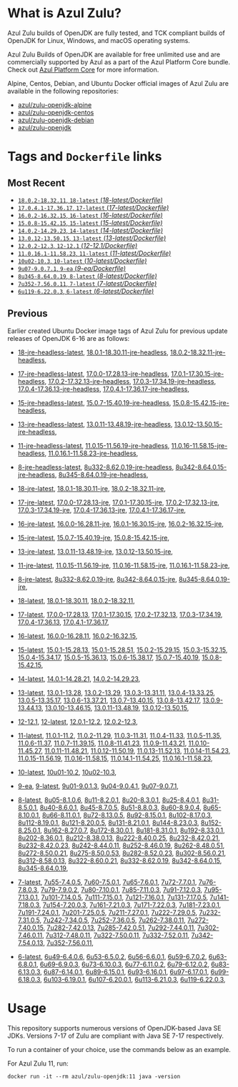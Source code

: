 What is Azul Zulu?
======================================

Azul Zulu builds of OpenJDK are fully tested, and TCK compliant builds of OpenJDK for Linux, Windows, and macOS operating systems.

Azul Zulu Builds of OpenJDK are available for free unlimited use and are commercially supported by Azul as a part of the Azul Platform Core bundle.
Check out [Azul Platform Core][3] for more information.

Alpine, Centos, Debian, and Ubuntu Docker official images of Azul Zulu are available in the following repositories:

  * [azul/zulu-openjdk-alpine][4]
  * [azul/zulu-openjdk-centos][5]
  * [azul/zulu-openjdk-debian][6]
  * [azul/zulu-openjdk][7]

Tags and `Dockerfile` links
===========================

Most Recent
-----------

  * [`18.0.2-18.32.11`, `18-latest` (*18-latest/Dockerfile)*][10]
  * [`17.0.4.1-17.36.17`, `17-latest` (*17-latest/Dockerfile)*][19]
  * [`16.0.2-16.32.15`, `16-latest` (*16-latest/Dockerfile)*][40]
  * [`15.0.8-15.42.15`, `15-latest` (*15-latest/Dockerfile)*][47]
  * [`14.0.2-14.29.23`, `14-latest` (*14-latest/Dockerfile)*][63]
  * [`13.0.12-13.50.15`, `13-latest` (*13-latest/Dockerfile)*][66]
  * [`12.0.2-12.3`, `12-12.1` (*12-12.1/Dockerfile)*][85]
  * [`11.0.16.1-11.58.23`, `11-latest` (*11-latest/Dockerfile)*][89]
  * [`10u02-10.3`, `10-latest` (*10-latest/Dockerfile)*][116]
  * [`9u07-9.0.7.1`, `9-ea` (*9-ea/Dockerfile)*][119]
  * [`8u345-8.64.0.19`, `8-latest` (*8-latest/Dockerfile)*][124]
  * [`7u352-7.56.0.11`, `7-latest` (*7-latest/Dockerfile)*][173]
  * [`6u119-6.22.0.3`, `6-latest` (*6-latest/Dockerfile)*][211]

Previous
--------
Earlier created Ubuntu Docker image tags of Azul Zulu for previous update releases of OpenJDK 6-16 are as follows:

  * [18-jre-headless-latest][16],
  [18.0.1-18.30.11-jre-headless][17],
  [18.0.2-18.32.11-jre-headless][18],
  
  * [17-jre-headless-latest][33],
  [17.0.0-17.28.13-jre-headless][34],
  [17.0.1-17.30.15-jre-headless][35],
  [17.0.2-17.32.13-jre-headless][36],
  [17.0.3-17.34.19-jre-headless][37],
  [17.0.4-17.36.13-jre-headless][38],
  [17.0.4.1-17.36.17-jre-headless][39],
  
  * [15-jre-headless-latest][60],
  [15.0.7-15.40.19-jre-headless][61],
  [15.0.8-15.42.15-jre-headless][62],
  
  * [13-jre-headless-latest][82],
  [13.0.11-13.48.19-jre-headless][83],
  [13.0.12-13.50.15-jre-headless][84],
  
  * [11-jre-headless-latest][111],
  [11.0.15-11.56.19-jre-headless][113],
  [11.0.16-11.58.15-jre-headless][114],
  [11.0.16.1-11.58.23-jre-headless][115],
  
  * [8-jre-headless-latest][169],
  [8u332-8.62.0.19-jre-headless][170],
  [8u342-8.64.0.15-jre-headless][171],
  [8u345-8.64.0.19-jre-headless][172],
  
  * [18-jre-latest][11],
  [18.0.1-18.30.11-jre][14],
  [18.0.2-18.32.11-jre][15],
  
  * [17-jre-latest][20],
  [17.0.0-17.28.13-jre][27],
  [17.0.1-17.30.15-jre][28],
  [17.0.2-17.32.13-jre][29],
  [17.0.3-17.34.19-jre][30],
  [17.0.4-17.36.13-jre][31],
  [17.0.4.1-17.36.17-jre][32],
  
  * [16-jre-latest][41],
  [16.0.0-16.28.11-jre][44],
  [16.0.1-16.30.15-jre][45],
  [16.0.2-16.32.15-jre][46],
  
  * [15-jre-latest][48],
  [15.0.7-15.40.19-jre][58],
  [15.0.8-15.42.15-jre][59],
  
  * [13-jre-latest][69],
  [13.0.11-13.48.19-jre][80],
  [13.0.12-13.50.15-jre][81],
  
  * [11-jre-latest][96],
  [11.0.15-11.56.19-jre][109],
  [11.0.16-11.58.15-jre][110],
  [11.0.16.1-11.58.23-jre][112],
  
  * [8-jre-latest][125],
  [8u332-8.62.0.19-jre][166],
  [8u342-8.64.0.15-jre][167],
  [8u345-8.64.0.19-jre][168],
  
  * [18-latest][10],
  [18.0.1-18.30.11][12],
  [18.0.2-18.32.11][13],
  
  * [17-latest][19],
  [17.0.0-17.28.13][21],
  [17.0.1-17.30.15][22],
  [17.0.2-17.32.13][23],
  [17.0.3-17.34.19][24],
  [17.0.4-17.36.13][25],
  [17.0.4.1-17.36.17][26],
  
  * [16-latest][40],
  [16.0.0-16.28.11][42],
  [16.0.2-16.32.15][43],
  
  * [15-latest][47],
  [15.0.1-15.28.13][49],
  [15.0.1-15.28.51][50],
  [15.0.2-15.29.15][51],
  [15.0.3-15.32.15][52],
  [15.0.4-15.34.17][53],
  [15.0.5-15.36.13][54],
  [15.0.6-15.38.17][55],
  [15.0.7-15.40.19][56],
  [15.0.8-15.42.15][57],
  
  * [14-latest][63],
  [14.0.1-14.28.21][64],
  [14.0.2-14.29.23][65],
  
  * [13-latest][66],
  [13.0.1-13.28][67],
  [13.0.2-13.29][68],
  [13.0.3-13.31.11][70],
  [13.0.4-13.33.25][71],
  [13.0.5-13.35.17][72],
  [13.0.6-13.37.21][73],
  [13.0.7-13.40.15][74],
  [13.0.8-13.42.17][75],
  [13.0.9-13.44.13][76],
  [13.0.10-13.46.15][77],
  [13.0.11-13.48.19][78],
  [13.0.12-13.50.15][79],
  
  * [12-12.1][85],
  [12-latest][86],
  [12.0.1-12.2][87],
  [12.0.2-12.3][88],
  
  * [11-latest][89],
  [11.0.1-11.2][90],
  [11.0.2-11.29][91],
  [11.0.3-11.31][92],
  [11.0.4-11.33][93],
  [11.0.5-11.35][94],
  [11.0.6-11.37][95],
  [11.0.7-11.39.15][97],
  [11.0.8-11.41.23][98],
  [11.0.9-11.43.21][99],
  [11.0.10-11.45.27][100],
  [11.0.11-11.48.21][101],
  [11.0.12-11.50.19][102],
  [11.0.13-11.52.13][103],
  [11.0.14-11.54.23][104],
  [11.0.15-11.56.19][105],
  [11.0.16-11.58.15][106],
  [11.0.14.1-11.54.25][107],
  [11.0.16.1-11.58.23][108],
  
  * [10-latest][116],
  [10u01-10.2][117],
  [10u02-10.3][118],
  
  * [9-ea][119],
  [9-latest][120],
  [9u01-9.0.1.3][121],
  [9u04-9.0.4.1][122],
  [9u07-9.0.7.1][123],
  
  * [8-latest][124],
  [8u05-8.1.0.6][126],
  [8u11-8.2.0.1][127],
  [8u20-8.3.0.1][128],
  [8u25-8.4.0.1][129],
  [8u31-8.5.0.1][130],
  [8u40-8.6.0.1][131],
  [8u45-8.7.0.5][132],
  [8u51-8.8.0.3][133],
  [8u60-8.9.0.4][134],
  [8u65-8.10.0.1][135],
  [8u66-8.11.0.1][136],
  [8u72-8.13.0.5][137],
  [8u92-8.15.0.1][138],
  [8u102-8.17.0.3][139],
  [8u112-8.19.0.1][140],
  [8u121-8.20.0.5][141],
  [8u131-8.21.0.1][142],
  [8u144-8.23.0.3][143],
  [8u152-8.25.0.1][144],
  [8u162-8.27.0.7][145],
  [8u172-8.30.0.1][146],
  [8u181-8.31.0.1][147],
  [8u192-8.33.0.1][148],
  [8u202-8.36.0.1][149],
  [8u212-8.38.0.13][150],
  [8u222-8.40.0.25][151],
  [8u232-8.42.0.21][152],
  [8u232-8.42.0.23][153],
  [8u242-8.44.0.11][154],
  [8u252-8.46.0.19][155],
  [8u262-8.48.0.51][156],
  [8u272-8.50.0.21][157],
  [8u275-8.50.0.53][158],
  [8u282-8.52.0.23][159],
  [8u302-8.56.0.21][160],
  [8u312-8.58.0.13][161],
  [8u322-8.60.0.21][162],
  [8u332-8.62.0.19][163],
  [8u342-8.64.0.15][164],
  [8u345-8.64.0.19][165],
  
  * [7-latest][173],
  [7u55-7.4.0.5][174],
  [7u60-7.5.0.1][175],
  [7u65-7.6.0.1][176],
  [7u72-7.7.0.1][177],
  [7u76-7.8.0.3][178],
  [7u79-7.9.0.2][179],
  [7u80-7.10.0.1][180],
  [7u85-7.11.0.3][181],
  [7u91-7.12.0.3][182],
  [7u95-7.13.0.1][183],
  [7u101-7.14.0.5][184],
  [7u111-7.15.0.1][185],
  [7u121-7.16.0.1][186],
  [7u131-7.17.0.5][187],
  [7u141-7.18.0.3][188],
  [7u154-7.20.0.3][189],
  [7u161-7.21.0.3][190],
  [7u171-7.22.0.3][191],
  [7u181-7.23.0.1][192],
  [7u191-7.24.0.1][193],
  [7u201-7.25.0.5][194],
  [7u211-7.27.0.1][195],
  [7u222-7.29.0.5][196],
  [7u232-7.31.0.5][197],
  [7u242-7.34.0.5][198],
  [7u252-7.36.0.5][199],
  [7u262-7.38.0.11][200],
  [7u272-7.40.0.15][201],
  [7u282-7.42.0.13][202],
  [7u285-7.42.0.51][203],
  [7u292-7.44.0.11][204],
  [7u302-7.46.0.11][205],
  [7u312-7.48.0.11][206],
  [7u322-7.50.0.11][207],
  [7u332-7.52.0.11][208],
  [7u342-7.54.0.13][209],
  [7u352-7.56.0.11][210],
  
  * [6-latest][211],
  [6u49-6.4.0.6][212],
  [6u53-6.5.0.2][213],
  [6u56-6.6.0.1][214],
  [6u59-6.7.0.2][215],
  [6u63-6.8.0.1][216],
  [6u69-6.9.0.3][217],
  [6u73-6.10.0.3][218],
  [6u77-6.11.0.2][219],
  [6u79-6.12.0.2][220],
  [6u83-6.13.0.3][221],
  [6u87-6.14.0.1][222],
  [6u89-6.15.0.1][223],
  [6u93-6.16.0.1][224],
  [6u97-6.17.0.1][225],
  [6u99-6.18.0.3][226],
  [6u103-6.19.0.1][227],
  [6u107-6.20.0.1][228],
  [6u113-6.21.0.3][229],
  [6u119-6.22.0.3][230],
  

Usage
=====

This repository supports numerous versions of OpenJDK-based Java SE JDKs. Versions 7-17 of Zulu are compliant with Java SE 7-17 respectively.

To run a container of your choice, use the commands below as an example.

For Azul Zulu 11, run:

    docker run -it --rm azul/zulu-openjdk:11 java -version

  [1]: https://www.azul.com/files/ZuluDocker60.gif
  [2]: https://www.azul.com/
  [3]: https://www.azul.com/products/core/
  [4]: https://hub.docker.com/r/azul/zulu-openjdk-alpine
  [5]: https://hub.docker.com/r/azul/zulu-openjdk-centos
  [6]: https://hub.docker.com/r/azul/zulu-openjdk-debian
  [7]: https://hub.docker.com/r/azul/zulu-openjdk


  [16]: https://github.com/zulu-openjdk/zulu-openjdk/blob/master/18-jre-headless-latest/Dockerfile
  [17]: https://github.com/zulu-openjdk/zulu-openjdk/blob/master/18.0.1-18.30.11-jre-headless/Dockerfile
  [18]: https://github.com/zulu-openjdk/zulu-openjdk/blob/master/18.0.2-18.32.11-jre-headless/Dockerfile
  
  [33]: https://github.com/zulu-openjdk/zulu-openjdk/blob/master/17-jre-headless-latest/Dockerfile
  [34]: https://github.com/zulu-openjdk/zulu-openjdk/blob/master/17.0.0-17.28.13-jre-headless/Dockerfile
  [35]: https://github.com/zulu-openjdk/zulu-openjdk/blob/master/17.0.1-17.30.15-jre-headless/Dockerfile
  [36]: https://github.com/zulu-openjdk/zulu-openjdk/blob/master/17.0.2-17.32.13-jre-headless/Dockerfile
  [37]: https://github.com/zulu-openjdk/zulu-openjdk/blob/master/17.0.3-17.34.19-jre-headless/Dockerfile
  [38]: https://github.com/zulu-openjdk/zulu-openjdk/blob/master/17.0.4-17.36.13-jre-headless/Dockerfile
  [39]: https://github.com/zulu-openjdk/zulu-openjdk/blob/master/17.0.4.1-17.36.17-jre-headless/Dockerfile
  
  [60]: https://github.com/zulu-openjdk/zulu-openjdk/blob/master/15-jre-headless-latest/Dockerfile
  [61]: https://github.com/zulu-openjdk/zulu-openjdk/blob/master/15.0.7-15.40.19-jre-headless/Dockerfile
  [62]: https://github.com/zulu-openjdk/zulu-openjdk/blob/master/15.0.8-15.42.15-jre-headless/Dockerfile
  
  [82]: https://github.com/zulu-openjdk/zulu-openjdk/blob/master/13-jre-headless-latest/Dockerfile
  [83]: https://github.com/zulu-openjdk/zulu-openjdk/blob/master/13.0.11-13.48.19-jre-headless/Dockerfile
  [84]: https://github.com/zulu-openjdk/zulu-openjdk/blob/master/13.0.12-13.50.15-jre-headless/Dockerfile
  
  [111]: https://github.com/zulu-openjdk/zulu-openjdk/blob/master/11-jre-headless-latest/Dockerfile
  [113]: https://github.com/zulu-openjdk/zulu-openjdk/blob/master/11.0.15-11.56.19-jre-headless/Dockerfile
  [114]: https://github.com/zulu-openjdk/zulu-openjdk/blob/master/11.0.16-11.58.15-jre-headless/Dockerfile
  [115]: https://github.com/zulu-openjdk/zulu-openjdk/blob/master/11.0.16.1-11.58.23-jre-headless/Dockerfile
  
  [169]: https://github.com/zulu-openjdk/zulu-openjdk/blob/master/8-jre-headless-latest/Dockerfile
  [170]: https://github.com/zulu-openjdk/zulu-openjdk/blob/master/8u332-8.62.0.19-jre-headless/Dockerfile
  [171]: https://github.com/zulu-openjdk/zulu-openjdk/blob/master/8u342-8.64.0.15-jre-headless/Dockerfile
  [172]: https://github.com/zulu-openjdk/zulu-openjdk/blob/master/8u345-8.64.0.19-jre-headless/Dockerfile
  
  [11]: https://github.com/zulu-openjdk/zulu-openjdk/blob/master/18-jre-latest/Dockerfile
  [14]: https://github.com/zulu-openjdk/zulu-openjdk/blob/master/18.0.1-18.30.11-jre/Dockerfile
  [15]: https://github.com/zulu-openjdk/zulu-openjdk/blob/master/18.0.2-18.32.11-jre/Dockerfile
  
  [20]: https://github.com/zulu-openjdk/zulu-openjdk/blob/master/17-jre-latest/Dockerfile
  [27]: https://github.com/zulu-openjdk/zulu-openjdk/blob/master/17.0.0-17.28.13-jre/Dockerfile
  [28]: https://github.com/zulu-openjdk/zulu-openjdk/blob/master/17.0.1-17.30.15-jre/Dockerfile
  [29]: https://github.com/zulu-openjdk/zulu-openjdk/blob/master/17.0.2-17.32.13-jre/Dockerfile
  [30]: https://github.com/zulu-openjdk/zulu-openjdk/blob/master/17.0.3-17.34.19-jre/Dockerfile
  [31]: https://github.com/zulu-openjdk/zulu-openjdk/blob/master/17.0.4-17.36.13-jre/Dockerfile
  [32]: https://github.com/zulu-openjdk/zulu-openjdk/blob/master/17.0.4.1-17.36.17-jre/Dockerfile
  
  [41]: https://github.com/zulu-openjdk/zulu-openjdk/blob/master/16-jre-latest/Dockerfile
  [44]: https://github.com/zulu-openjdk/zulu-openjdk/blob/master/16.0.0-16.28.11-jre/Dockerfile
  [45]: https://github.com/zulu-openjdk/zulu-openjdk/blob/master/16.0.1-16.30.15-jre/Dockerfile
  [46]: https://github.com/zulu-openjdk/zulu-openjdk/blob/master/16.0.2-16.32.15-jre/Dockerfile
  
  [48]: https://github.com/zulu-openjdk/zulu-openjdk/blob/master/15-jre-latest/Dockerfile
  [58]: https://github.com/zulu-openjdk/zulu-openjdk/blob/master/15.0.7-15.40.19-jre/Dockerfile
  [59]: https://github.com/zulu-openjdk/zulu-openjdk/blob/master/15.0.8-15.42.15-jre/Dockerfile
  
  [69]: https://github.com/zulu-openjdk/zulu-openjdk/blob/master/13-jre-latest/Dockerfile
  [80]: https://github.com/zulu-openjdk/zulu-openjdk/blob/master/13.0.11-13.48.19-jre/Dockerfile
  [81]: https://github.com/zulu-openjdk/zulu-openjdk/blob/master/13.0.12-13.50.15-jre/Dockerfile
  
  [96]: https://github.com/zulu-openjdk/zulu-openjdk/blob/master/11-jre-latest/Dockerfile
  [109]: https://github.com/zulu-openjdk/zulu-openjdk/blob/master/11.0.15-11.56.19-jre/Dockerfile
  [110]: https://github.com/zulu-openjdk/zulu-openjdk/blob/master/11.0.16-11.58.15-jre/Dockerfile
  [112]: https://github.com/zulu-openjdk/zulu-openjdk/blob/master/11.0.16.1-11.58.23-jre/Dockerfile
  
  [125]: https://github.com/zulu-openjdk/zulu-openjdk/blob/master/8-jre-latest/Dockerfile
  [166]: https://github.com/zulu-openjdk/zulu-openjdk/blob/master/8u332-8.62.0.19-jre/Dockerfile
  [167]: https://github.com/zulu-openjdk/zulu-openjdk/blob/master/8u342-8.64.0.15-jre/Dockerfile
  [168]: https://github.com/zulu-openjdk/zulu-openjdk/blob/master/8u345-8.64.0.19-jre/Dockerfile
  
  [10]: https://github.com/zulu-openjdk/zulu-openjdk/blob/master/18-latest/Dockerfile
  [12]: https://github.com/zulu-openjdk/zulu-openjdk/blob/master/18.0.1-18.30.11/Dockerfile
  [13]: https://github.com/zulu-openjdk/zulu-openjdk/blob/master/18.0.2-18.32.11/Dockerfile
  
  [19]: https://github.com/zulu-openjdk/zulu-openjdk/blob/master/17-latest/Dockerfile
  [21]: https://github.com/zulu-openjdk/zulu-openjdk/blob/master/17.0.0-17.28.13/Dockerfile
  [22]: https://github.com/zulu-openjdk/zulu-openjdk/blob/master/17.0.1-17.30.15/Dockerfile
  [23]: https://github.com/zulu-openjdk/zulu-openjdk/blob/master/17.0.2-17.32.13/Dockerfile
  [24]: https://github.com/zulu-openjdk/zulu-openjdk/blob/master/17.0.3-17.34.19/Dockerfile
  [25]: https://github.com/zulu-openjdk/zulu-openjdk/blob/master/17.0.4-17.36.13/Dockerfile
  [26]: https://github.com/zulu-openjdk/zulu-openjdk/blob/master/17.0.4.1-17.36.17/Dockerfile
  
  [40]: https://github.com/zulu-openjdk/zulu-openjdk/blob/master/16-latest/Dockerfile
  [42]: https://github.com/zulu-openjdk/zulu-openjdk/blob/master/16.0.0-16.28.11/Dockerfile
  [43]: https://github.com/zulu-openjdk/zulu-openjdk/blob/master/16.0.2-16.32.15/Dockerfile
  
  [47]: https://github.com/zulu-openjdk/zulu-openjdk/blob/master/15-latest/Dockerfile
  [49]: https://github.com/zulu-openjdk/zulu-openjdk/blob/master/15.0.1-15.28.13/Dockerfile
  [50]: https://github.com/zulu-openjdk/zulu-openjdk/blob/master/15.0.1-15.28.51/Dockerfile
  [51]: https://github.com/zulu-openjdk/zulu-openjdk/blob/master/15.0.2-15.29.15/Dockerfile
  [52]: https://github.com/zulu-openjdk/zulu-openjdk/blob/master/15.0.3-15.32.15/Dockerfile
  [53]: https://github.com/zulu-openjdk/zulu-openjdk/blob/master/15.0.4-15.34.17/Dockerfile
  [54]: https://github.com/zulu-openjdk/zulu-openjdk/blob/master/15.0.5-15.36.13/Dockerfile
  [55]: https://github.com/zulu-openjdk/zulu-openjdk/blob/master/15.0.6-15.38.17/Dockerfile
  [56]: https://github.com/zulu-openjdk/zulu-openjdk/blob/master/15.0.7-15.40.19/Dockerfile
  [57]: https://github.com/zulu-openjdk/zulu-openjdk/blob/master/15.0.8-15.42.15/Dockerfile
  
  [63]: https://github.com/zulu-openjdk/zulu-openjdk/blob/master/14-latest/Dockerfile
  [64]: https://github.com/zulu-openjdk/zulu-openjdk/blob/master/14.0.1-14.28.21/Dockerfile
  [65]: https://github.com/zulu-openjdk/zulu-openjdk/blob/master/14.0.2-14.29.23/Dockerfile
  
  [66]: https://github.com/zulu-openjdk/zulu-openjdk/blob/master/13-latest/Dockerfile
  [67]: https://github.com/zulu-openjdk/zulu-openjdk/blob/master/13.0.1-13.28/Dockerfile
  [68]: https://github.com/zulu-openjdk/zulu-openjdk/blob/master/13.0.2-13.29/Dockerfile
  [70]: https://github.com/zulu-openjdk/zulu-openjdk/blob/master/13.0.3-13.31.11/Dockerfile
  [71]: https://github.com/zulu-openjdk/zulu-openjdk/blob/master/13.0.4-13.33.25/Dockerfile
  [72]: https://github.com/zulu-openjdk/zulu-openjdk/blob/master/13.0.5-13.35.17/Dockerfile
  [73]: https://github.com/zulu-openjdk/zulu-openjdk/blob/master/13.0.6-13.37.21/Dockerfile
  [74]: https://github.com/zulu-openjdk/zulu-openjdk/blob/master/13.0.7-13.40.15/Dockerfile
  [75]: https://github.com/zulu-openjdk/zulu-openjdk/blob/master/13.0.8-13.42.17/Dockerfile
  [76]: https://github.com/zulu-openjdk/zulu-openjdk/blob/master/13.0.9-13.44.13/Dockerfile
  [77]: https://github.com/zulu-openjdk/zulu-openjdk/blob/master/13.0.10-13.46.15/Dockerfile
  [78]: https://github.com/zulu-openjdk/zulu-openjdk/blob/master/13.0.11-13.48.19/Dockerfile
  [79]: https://github.com/zulu-openjdk/zulu-openjdk/blob/master/13.0.12-13.50.15/Dockerfile
  
  [85]: https://github.com/zulu-openjdk/zulu-openjdk/blob/master/12-12.1/Dockerfile
  [86]: https://github.com/zulu-openjdk/zulu-openjdk/blob/master/12-latest/Dockerfile
  [87]: https://github.com/zulu-openjdk/zulu-openjdk/blob/master/12.0.1-12.2/Dockerfile
  [88]: https://github.com/zulu-openjdk/zulu-openjdk/blob/master/12.0.2-12.3/Dockerfile
  
  [89]: https://github.com/zulu-openjdk/zulu-openjdk/blob/master/11-latest/Dockerfile
  [90]: https://github.com/zulu-openjdk/zulu-openjdk/blob/master/11.0.1-11.2/Dockerfile
  [91]: https://github.com/zulu-openjdk/zulu-openjdk/blob/master/11.0.2-11.29/Dockerfile
  [92]: https://github.com/zulu-openjdk/zulu-openjdk/blob/master/11.0.3-11.31/Dockerfile
  [93]: https://github.com/zulu-openjdk/zulu-openjdk/blob/master/11.0.4-11.33/Dockerfile
  [94]: https://github.com/zulu-openjdk/zulu-openjdk/blob/master/11.0.5-11.35/Dockerfile
  [95]: https://github.com/zulu-openjdk/zulu-openjdk/blob/master/11.0.6-11.37/Dockerfile
  [97]: https://github.com/zulu-openjdk/zulu-openjdk/blob/master/11.0.7-11.39.15/Dockerfile
  [98]: https://github.com/zulu-openjdk/zulu-openjdk/blob/master/11.0.8-11.41.23/Dockerfile
  [99]: https://github.com/zulu-openjdk/zulu-openjdk/blob/master/11.0.9-11.43.21/Dockerfile
  [100]: https://github.com/zulu-openjdk/zulu-openjdk/blob/master/11.0.10-11.45.27/Dockerfile
  [101]: https://github.com/zulu-openjdk/zulu-openjdk/blob/master/11.0.11-11.48.21/Dockerfile
  [102]: https://github.com/zulu-openjdk/zulu-openjdk/blob/master/11.0.12-11.50.19/Dockerfile
  [103]: https://github.com/zulu-openjdk/zulu-openjdk/blob/master/11.0.13-11.52.13/Dockerfile
  [104]: https://github.com/zulu-openjdk/zulu-openjdk/blob/master/11.0.14-11.54.23/Dockerfile
  [105]: https://github.com/zulu-openjdk/zulu-openjdk/blob/master/11.0.15-11.56.19/Dockerfile
  [106]: https://github.com/zulu-openjdk/zulu-openjdk/blob/master/11.0.16-11.58.15/Dockerfile
  [107]: https://github.com/zulu-openjdk/zulu-openjdk/blob/master/11.0.14.1-11.54.25/Dockerfile
  [108]: https://github.com/zulu-openjdk/zulu-openjdk/blob/master/11.0.16.1-11.58.23/Dockerfile
  
  [116]: https://github.com/zulu-openjdk/zulu-openjdk/blob/master/10-latest/Dockerfile
  [117]: https://github.com/zulu-openjdk/zulu-openjdk/blob/master/10u01-10.2/Dockerfile
  [118]: https://github.com/zulu-openjdk/zulu-openjdk/blob/master/10u02-10.3/Dockerfile
  
  [119]: https://github.com/zulu-openjdk/zulu-openjdk/blob/master/9-ea/Dockerfile
  [120]: https://github.com/zulu-openjdk/zulu-openjdk/blob/master/9-latest/Dockerfile
  [121]: https://github.com/zulu-openjdk/zulu-openjdk/blob/master/9u01-9.0.1.3/Dockerfile
  [122]: https://github.com/zulu-openjdk/zulu-openjdk/blob/master/9u04-9.0.4.1/Dockerfile
  [123]: https://github.com/zulu-openjdk/zulu-openjdk/blob/master/9u07-9.0.7.1/Dockerfile
  
  [124]: https://github.com/zulu-openjdk/zulu-openjdk/blob/master/8-latest/Dockerfile
  [126]: https://github.com/zulu-openjdk/zulu-openjdk/blob/master/8u05-8.1.0.6/Dockerfile
  [127]: https://github.com/zulu-openjdk/zulu-openjdk/blob/master/8u11-8.2.0.1/Dockerfile
  [128]: https://github.com/zulu-openjdk/zulu-openjdk/blob/master/8u20-8.3.0.1/Dockerfile
  [129]: https://github.com/zulu-openjdk/zulu-openjdk/blob/master/8u25-8.4.0.1/Dockerfile
  [130]: https://github.com/zulu-openjdk/zulu-openjdk/blob/master/8u31-8.5.0.1/Dockerfile
  [131]: https://github.com/zulu-openjdk/zulu-openjdk/blob/master/8u40-8.6.0.1/Dockerfile
  [132]: https://github.com/zulu-openjdk/zulu-openjdk/blob/master/8u45-8.7.0.5/Dockerfile
  [133]: https://github.com/zulu-openjdk/zulu-openjdk/blob/master/8u51-8.8.0.3/Dockerfile
  [134]: https://github.com/zulu-openjdk/zulu-openjdk/blob/master/8u60-8.9.0.4/Dockerfile
  [135]: https://github.com/zulu-openjdk/zulu-openjdk/blob/master/8u65-8.10.0.1/Dockerfile
  [136]: https://github.com/zulu-openjdk/zulu-openjdk/blob/master/8u66-8.11.0.1/Dockerfile
  [137]: https://github.com/zulu-openjdk/zulu-openjdk/blob/master/8u72-8.13.0.5/Dockerfile
  [138]: https://github.com/zulu-openjdk/zulu-openjdk/blob/master/8u92-8.15.0.1/Dockerfile
  [139]: https://github.com/zulu-openjdk/zulu-openjdk/blob/master/8u102-8.17.0.3/Dockerfile
  [140]: https://github.com/zulu-openjdk/zulu-openjdk/blob/master/8u112-8.19.0.1/Dockerfile
  [141]: https://github.com/zulu-openjdk/zulu-openjdk/blob/master/8u121-8.20.0.5/Dockerfile
  [142]: https://github.com/zulu-openjdk/zulu-openjdk/blob/master/8u131-8.21.0.1/Dockerfile
  [143]: https://github.com/zulu-openjdk/zulu-openjdk/blob/master/8u144-8.23.0.3/Dockerfile
  [144]: https://github.com/zulu-openjdk/zulu-openjdk/blob/master/8u152-8.25.0.1/Dockerfile
  [145]: https://github.com/zulu-openjdk/zulu-openjdk/blob/master/8u162-8.27.0.7/Dockerfile
  [146]: https://github.com/zulu-openjdk/zulu-openjdk/blob/master/8u172-8.30.0.1/Dockerfile
  [147]: https://github.com/zulu-openjdk/zulu-openjdk/blob/master/8u181-8.31.0.1/Dockerfile
  [148]: https://github.com/zulu-openjdk/zulu-openjdk/blob/master/8u192-8.33.0.1/Dockerfile
  [149]: https://github.com/zulu-openjdk/zulu-openjdk/blob/master/8u202-8.36.0.1/Dockerfile
  [150]: https://github.com/zulu-openjdk/zulu-openjdk/blob/master/8u212-8.38.0.13/Dockerfile
  [151]: https://github.com/zulu-openjdk/zulu-openjdk/blob/master/8u222-8.40.0.25/Dockerfile
  [152]: https://github.com/zulu-openjdk/zulu-openjdk/blob/master/8u232-8.42.0.21/Dockerfile
  [153]: https://github.com/zulu-openjdk/zulu-openjdk/blob/master/8u232-8.42.0.23/Dockerfile
  [154]: https://github.com/zulu-openjdk/zulu-openjdk/blob/master/8u242-8.44.0.11/Dockerfile
  [155]: https://github.com/zulu-openjdk/zulu-openjdk/blob/master/8u252-8.46.0.19/Dockerfile
  [156]: https://github.com/zulu-openjdk/zulu-openjdk/blob/master/8u262-8.48.0.51/Dockerfile
  [157]: https://github.com/zulu-openjdk/zulu-openjdk/blob/master/8u272-8.50.0.21/Dockerfile
  [158]: https://github.com/zulu-openjdk/zulu-openjdk/blob/master/8u275-8.50.0.53/Dockerfile
  [159]: https://github.com/zulu-openjdk/zulu-openjdk/blob/master/8u282-8.52.0.23/Dockerfile
  [160]: https://github.com/zulu-openjdk/zulu-openjdk/blob/master/8u302-8.56.0.21/Dockerfile
  [161]: https://github.com/zulu-openjdk/zulu-openjdk/blob/master/8u312-8.58.0.13/Dockerfile
  [162]: https://github.com/zulu-openjdk/zulu-openjdk/blob/master/8u322-8.60.0.21/Dockerfile
  [163]: https://github.com/zulu-openjdk/zulu-openjdk/blob/master/8u332-8.62.0.19/Dockerfile
  [164]: https://github.com/zulu-openjdk/zulu-openjdk/blob/master/8u342-8.64.0.15/Dockerfile
  [165]: https://github.com/zulu-openjdk/zulu-openjdk/blob/master/8u345-8.64.0.19/Dockerfile
  
  [173]: https://github.com/zulu-openjdk/zulu-openjdk/blob/master/7-latest/Dockerfile
  [174]: https://github.com/zulu-openjdk/zulu-openjdk/blob/master/7u55-7.4.0.5/Dockerfile
  [175]: https://github.com/zulu-openjdk/zulu-openjdk/blob/master/7u60-7.5.0.1/Dockerfile
  [176]: https://github.com/zulu-openjdk/zulu-openjdk/blob/master/7u65-7.6.0.1/Dockerfile
  [177]: https://github.com/zulu-openjdk/zulu-openjdk/blob/master/7u72-7.7.0.1/Dockerfile
  [178]: https://github.com/zulu-openjdk/zulu-openjdk/blob/master/7u76-7.8.0.3/Dockerfile
  [179]: https://github.com/zulu-openjdk/zulu-openjdk/blob/master/7u79-7.9.0.2/Dockerfile
  [180]: https://github.com/zulu-openjdk/zulu-openjdk/blob/master/7u80-7.10.0.1/Dockerfile
  [181]: https://github.com/zulu-openjdk/zulu-openjdk/blob/master/7u85-7.11.0.3/Dockerfile
  [182]: https://github.com/zulu-openjdk/zulu-openjdk/blob/master/7u91-7.12.0.3/Dockerfile
  [183]: https://github.com/zulu-openjdk/zulu-openjdk/blob/master/7u95-7.13.0.1/Dockerfile
  [184]: https://github.com/zulu-openjdk/zulu-openjdk/blob/master/7u101-7.14.0.5/Dockerfile
  [185]: https://github.com/zulu-openjdk/zulu-openjdk/blob/master/7u111-7.15.0.1/Dockerfile
  [186]: https://github.com/zulu-openjdk/zulu-openjdk/blob/master/7u121-7.16.0.1/Dockerfile
  [187]: https://github.com/zulu-openjdk/zulu-openjdk/blob/master/7u131-7.17.0.5/Dockerfile
  [188]: https://github.com/zulu-openjdk/zulu-openjdk/blob/master/7u141-7.18.0.3/Dockerfile
  [189]: https://github.com/zulu-openjdk/zulu-openjdk/blob/master/7u154-7.20.0.3/Dockerfile
  [190]: https://github.com/zulu-openjdk/zulu-openjdk/blob/master/7u161-7.21.0.3/Dockerfile
  [191]: https://github.com/zulu-openjdk/zulu-openjdk/blob/master/7u171-7.22.0.3/Dockerfile
  [192]: https://github.com/zulu-openjdk/zulu-openjdk/blob/master/7u181-7.23.0.1/Dockerfile
  [193]: https://github.com/zulu-openjdk/zulu-openjdk/blob/master/7u191-7.24.0.1/Dockerfile
  [194]: https://github.com/zulu-openjdk/zulu-openjdk/blob/master/7u201-7.25.0.5/Dockerfile
  [195]: https://github.com/zulu-openjdk/zulu-openjdk/blob/master/7u211-7.27.0.1/Dockerfile
  [196]: https://github.com/zulu-openjdk/zulu-openjdk/blob/master/7u222-7.29.0.5/Dockerfile
  [197]: https://github.com/zulu-openjdk/zulu-openjdk/blob/master/7u232-7.31.0.5/Dockerfile
  [198]: https://github.com/zulu-openjdk/zulu-openjdk/blob/master/7u242-7.34.0.5/Dockerfile
  [199]: https://github.com/zulu-openjdk/zulu-openjdk/blob/master/7u252-7.36.0.5/Dockerfile
  [200]: https://github.com/zulu-openjdk/zulu-openjdk/blob/master/7u262-7.38.0.11/Dockerfile
  [201]: https://github.com/zulu-openjdk/zulu-openjdk/blob/master/7u272-7.40.0.15/Dockerfile
  [202]: https://github.com/zulu-openjdk/zulu-openjdk/blob/master/7u282-7.42.0.13/Dockerfile
  [203]: https://github.com/zulu-openjdk/zulu-openjdk/blob/master/7u285-7.42.0.51/Dockerfile
  [204]: https://github.com/zulu-openjdk/zulu-openjdk/blob/master/7u292-7.44.0.11/Dockerfile
  [205]: https://github.com/zulu-openjdk/zulu-openjdk/blob/master/7u302-7.46.0.11/Dockerfile
  [206]: https://github.com/zulu-openjdk/zulu-openjdk/blob/master/7u312-7.48.0.11/Dockerfile
  [207]: https://github.com/zulu-openjdk/zulu-openjdk/blob/master/7u322-7.50.0.11/Dockerfile
  [208]: https://github.com/zulu-openjdk/zulu-openjdk/blob/master/7u332-7.52.0.11/Dockerfile
  [209]: https://github.com/zulu-openjdk/zulu-openjdk/blob/master/7u342-7.54.0.13/Dockerfile
  [210]: https://github.com/zulu-openjdk/zulu-openjdk/blob/master/7u352-7.56.0.11/Dockerfile
  
  [211]: https://github.com/zulu-openjdk/zulu-openjdk/blob/master/6-latest/Dockerfile
  [212]: https://github.com/zulu-openjdk/zulu-openjdk/blob/master/6u49-6.4.0.6/Dockerfile
  [213]: https://github.com/zulu-openjdk/zulu-openjdk/blob/master/6u53-6.5.0.2/Dockerfile
  [214]: https://github.com/zulu-openjdk/zulu-openjdk/blob/master/6u56-6.6.0.1/Dockerfile
  [215]: https://github.com/zulu-openjdk/zulu-openjdk/blob/master/6u59-6.7.0.2/Dockerfile
  [216]: https://github.com/zulu-openjdk/zulu-openjdk/blob/master/6u63-6.8.0.1/Dockerfile
  [217]: https://github.com/zulu-openjdk/zulu-openjdk/blob/master/6u69-6.9.0.3/Dockerfile
  [218]: https://github.com/zulu-openjdk/zulu-openjdk/blob/master/6u73-6.10.0.3/Dockerfile
  [219]: https://github.com/zulu-openjdk/zulu-openjdk/blob/master/6u77-6.11.0.2/Dockerfile
  [220]: https://github.com/zulu-openjdk/zulu-openjdk/blob/master/6u79-6.12.0.2/Dockerfile
  [221]: https://github.com/zulu-openjdk/zulu-openjdk/blob/master/6u83-6.13.0.3/Dockerfile
  [222]: https://github.com/zulu-openjdk/zulu-openjdk/blob/master/6u87-6.14.0.1/Dockerfile
  [223]: https://github.com/zulu-openjdk/zulu-openjdk/blob/master/6u89-6.15.0.1/Dockerfile
  [224]: https://github.com/zulu-openjdk/zulu-openjdk/blob/master/6u93-6.16.0.1/Dockerfile
  [225]: https://github.com/zulu-openjdk/zulu-openjdk/blob/master/6u97-6.17.0.1/Dockerfile
  [226]: https://github.com/zulu-openjdk/zulu-openjdk/blob/master/6u99-6.18.0.3/Dockerfile
  [227]: https://github.com/zulu-openjdk/zulu-openjdk/blob/master/6u103-6.19.0.1/Dockerfile
  [228]: https://github.com/zulu-openjdk/zulu-openjdk/blob/master/6u107-6.20.0.1/Dockerfile
  [229]: https://github.com/zulu-openjdk/zulu-openjdk/blob/master/6u113-6.21.0.3/Dockerfile
  [230]: https://github.com/zulu-openjdk/zulu-openjdk/blob/master/6u119-6.22.0.3/Dockerfile
  